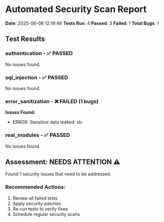 # Automated Security Scan Report

**Date**: 2025-06-08 12:19:46
**Tests Run**: 4
**Passed**: 3
**Failed**: 1
**Total Bugs**: 1

## Test Results

### authentication - ✅ PASSED

No issues found.

### sql_injection - ✅ PASSED

No issues found.

### error_sanitization - ❌ FAILED (1 bugs)

**Issues Found:**
- ERROR: Sensitive data leaked: sk-

### real_modules - ✅ PASSED

No issues found.


## Assessment: NEEDS ATTENTION ⚠️

Found 1 security issues that need to be addressed.

### Recommended Actions:
1. Review all failed tests
2. Apply security patches
3. Re-run tests to verify fixes
4. Schedule regular security scans
